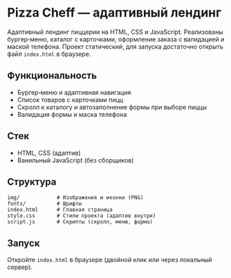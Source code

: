 # Pizza Cheff — адаптивный лендинг

Адаптивный лендинг пиццерии на HTML, CSS и JavaScript. Реализованы бургер‑меню, каталог с карточками, оформление заказа с валидацией и маской телефона. Проект статический, для запуска достаточно открыть файл `index.html` в браузере.

## Функциональность

- Бургер‑меню и адаптивная навигация
- Список товаров с карточками пицц
- Скролл к каталогу и автозаполнение формы при выборе пиццы
- Валидация формы и маска телефона

## Стек

- HTML, CSS (адаптив)
- Ванильный JavaScript (без сборщиков)

## Структура

```
img/            # Изображения и иконки (PNG)
fonts/          # Шрифты
index.html      # Главная страница
style.css       # Стили проекта (адаптив внутри)
script.js       # Скрипты (скролл, меню, форма)
```

## Запуск

Откройте `index.html` в браузере (двойной клик или через локальный сервер).

 
